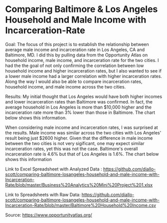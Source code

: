 # Comparing Baltimore & Los Angeles Household and Male Income with Incarceration-Rate
Goal:
The focus of this project is to establish the relationship between average male income and incarceration rate in Los Angeles, CA and Baltimore, MD.  I did this by pulling data from the Opportunity Atlas on household income, male income, and incarceration rate for the two cities. I had the the goal of not only confirming the correlation between low household income and higher incarceration rates, but I also wanted to see if a lower male income had a larger correlation with higher incarceration rates.  Along the way I would also be able to compare incarceration rates, household income, and male income across the two cities.

Results:
My initial thought that Los Angeles would have both higher incomes and lower incarceration rates than Baltimore was confirmed. In fact, the average household in Los Angeles is more than $10,000 higher and the incarceration rate more than 3% lower than those in Baltimore. The chart below shows this information.   

When considering male income and incarceration rates, I was surprised at the results. Male income was similar across the two cities with Los Angeles' result being just $2600 higher. Given that the difference in male income between the two cities is not very sigificant, one may expect similar incarceration rates, yet this was not the case.  Baltimore's overall incarceration rate is 4.6% but that of Los Angeles is 1.6%.  The chart below shows this information

Link to Excel Spreadsheet with Analyzed Data :
https://github.com/diallo-scott/comparing-baltimore-losangeles-household-and-male-income-with-Incarceration-Rate/blob/master/Business%20Analytics%20Mini%20Project%201.xlsx

Link to Spreadsheets with Raw Data:
https://github.com/diallo-scott/comparing-baltimore-losangeles-household-and-male-income-with-Incarceration-Rate/blob/master/Baltimore%20Household%20Income.csv




Source:
https://www.opportunityatlas.org/
